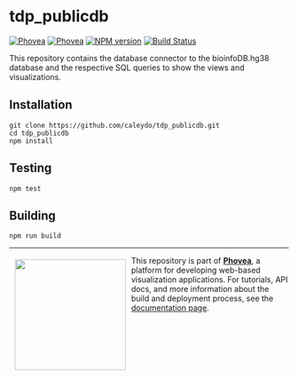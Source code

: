tdp_publicdb  
=====================
[![Phovea][phovea-image-client]][phovea-url] [![Phovea][phovea-image-server]][phovea-url] [![NPM version][npm-image]][npm-url] [![Build Status][circleci-image]][circleci-url]

This repository contains the database connector to the bioinfoDB.hg38 database and the respective SQL queries to show the views and visualizations.

Installation
------------

```
git clone https://github.com/caleydo/tdp_publicdb.git
cd tdp_publicdb
npm install
```

Testing
-------

```
npm test
```

Building
--------

```
npm run build
```



***

<a href="https://caleydo.org"><img src="http://caleydo.org/assets/images/logos/caleydo.svg" align="left" width="200px" hspace="10" vspace="6"></a>
This repository is part of **[Phovea](http://phovea.caleydo.org/)**, a platform for developing web-based visualization applications. For tutorials, API docs, and more information about the build and deployment process, see the [documentation page](http://phovea.caleydo.org).


[phovea-image-client]: https://img.shields.io/badge/Phovea-Client%20Plugin-F47D20.svg
[phovea-image-server]: https://img.shields.io/badge/Phovea-Server%20Plugin-10ACDF.svg
[phovea-url]: https://phovea.caleydo.org
[npm-image]: https://badge.fury.io/js/tdp_publicdb.svg
[npm-url]: https://npmjs.org/package/tdp_publicdb
[circleci-image]: https://circleci.com/gh/Caleydo/tdp_publicdb.svg?style=shield 
[circleci-url]: https://circleci.com/gh/Caleydo/tdp_publicdb
